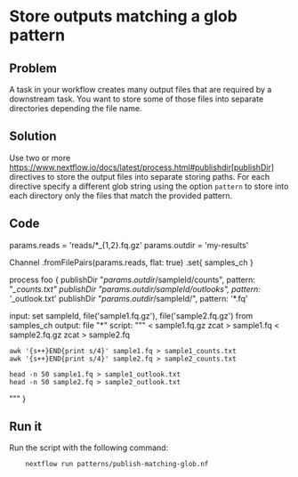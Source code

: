 # Store outputs matching a glob pattern

## Problem

A task in your workflow creates many output files that are required by a downstream task. 
You want to store some of those files into separate directories depending the file name.

## Solution

Use two or more https://www.nextflow.io/docs/latest/process.html#publishdir[publishDir] directives
to store the output files into separate storing paths. For each directive specify a different glob string 
using the option `pattern` to store into each directory only the files that match the provided pattern.

## Code

params.reads = 'reads/*_{1,2}.fq.gz'
params.outdir = 'my-results'

Channel
    .fromFilePairs(params.reads, flat: true)
    .set{ samples_ch }

process foo {
  publishDir "$params.outdir/$sampleId/counts", pattern: "*_counts.txt"
  publishDir "$params.outdir/$sampleId/outlooks", pattern: '*_outlook.txt'
  publishDir "$params.outdir/$sampleId/", pattern: '*.fq'

  input: 
    set sampleId, file('sample1.fq.gz'), file('sample2.fq.gz') from samples_ch 
  output: 
    file "*"
  script:
  """
    < sample1.fq.gz zcat > sample1.fq
    < sample2.fq.gz zcat > sample2.fq

    awk '{s++}END{print s/4}' sample1.fq > sample1_counts.txt
    awk '{s++}END{print s/4}' sample2.fq > sample2_counts.txt

    head -n 50 sample1.fq > sample1_outlook.txt
    head -n 50 sample2.fq > sample2_outlook.txt
  """
}


## Run it

Run the script with the following command:


        nextflow run patterns/publish-matching-glob.nf
